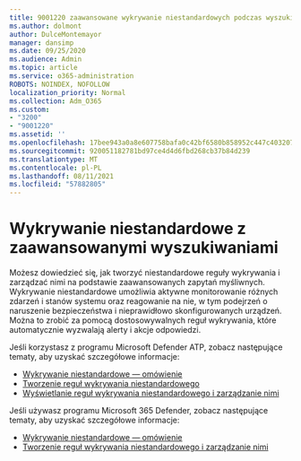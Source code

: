 ```yaml
---
title: 9001220 zaawansowane wykrywanie niestandardowych podczas wyszukiwania
ms.author: dolmont
author: DulceMontemayor
manager: dansimp
ms.date: 09/25/2020
ms.audience: Admin
ms.topic: article
ms.service: o365-administration
ROBOTS: NOINDEX, NOFOLLOW
localization_priority: Normal
ms.collection: Adm_O365
ms.custom:
- "3200"
- "9001220"
ms.assetid: ''
ms.openlocfilehash: 17bee943a0a8e607758bafa0c42bf6580b858952c447c403207bebfba9d8d243
ms.sourcegitcommit: 920051182781bd97ce4d4d6fbd268cb37b84d239
ms.translationtype: MT
ms.contentlocale: pl-PL
ms.lasthandoff: 08/11/2021
ms.locfileid: "57882805"
---
```

# <a name="advanced-hunting-custom-detections"></a>Wykrywanie niestandardowe z zaawansowanymi wyszukiwaniami

Możesz dowiedzieć się, jak tworzyć niestandardowe reguły wykrywania i zarządzać nimi na podstawie zaawansowanych zapytań myśliwnych. Wykrywanie niestandardowe umożliwia aktywne monitorowanie różnych zdarzeń i stanów systemu oraz reagowanie na nie, w tym podejrzeń o naruszenie bezpieczeństwa i nieprawidłowo skonfigurowanych urządzeń. Można to zrobić za pomocą dostosowywalnych reguł wykrywania, które automatycznie wyzwalają alerty i akcje odpowiedzi.
  
Jeśli korzystasz z programu Microsoft Defender ATP, zobacz następujące tematy, aby uzyskać szczegółowe informacje: 
- [Wykrywanie niestandardowe — omówienie](https://docs.microsoft.com/windows/security/threat-protection/microsoft-defender-atp/overview-custom-detections)
- [Tworzenie reguł wykrywania niestandardowego](https://docs.microsoft.com/windows/security/threat-protection/microsoft-defender-atp/custom-detection-rules)
- [Wyświetlanie reguł wykrywania niestandardowego i zarządzanie nimi](https://docs.microsoft.com/windows/security/threat-protection/microsoft-defender-atp/custom-detections-manage)

Jeśli używasz programu Microsoft 365 Defender, zobacz następujące tematy, aby uzyskać szczegółowe informacje: 
- [Wykrywanie niestandardowe — omówienie](https://docs.microsoft.com/microsoft-365/security/mtp/custom-detections-overview)
- [Tworzenie reguł wykrywania niestandardowego i zarządzanie nimi](https://docs.microsoft.com/microsoft-365/security/mtp/custom-detection-rules)
